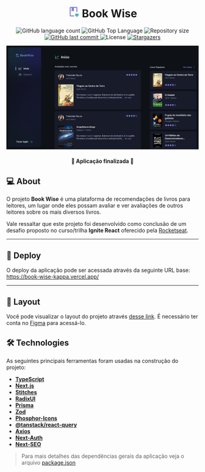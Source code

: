 <h1 align="center">
  <img
    src="./src/assets/mdi_book-heart-outline.svg"
    title="Logo Book Wise"
    alt="Logo Book Wise"
    width="30px"
  />
  Book Wise
</h1>

<p align="center">
  <img alt="GitHub language count" src="https://img.shields.io/github/languages/count/pabloxt14/book-wise">

  <img alt="GitHub Top Language" src="https://img.shields.io/github/languages/top/pabloxt14/book-wise" />

  <img alt="Repository size" src="https://img.shields.io/github/repo-size/pabloxt14/book-wise">
  
  <a href="https://github.com/pabloxt14/book-wise/commits/master">
    <img alt="GitHub last commit" src="https://img.shields.io/github/last-commit/pabloxt14/book-wise">
  </a>
    
   <img alt="License" src="https://img.shields.io/badge/license-MIT-blue">

   <a href="https://github.com/pabloxt14/book-wise/stargazers">
    <img alt="Stargazers" src="https://img.shields.io/github/stars/pabloxt14/book-wise?style=social">
  </a>
</p>

<p>
  <img src="./src//assets/bookwise.jpg" alt="" />
</p>

<h4 align="center"> 
	🚀 Aplicação finalizada 🚀
</h4>




## 💻 About

O projeto **Book Wise** é uma plataforma de recomendações de livros para leitores, um lugar onde eles possam avaliar e ver avaliações de outros leitores sobre os mais diversos livros.

Vale ressaltar que este projeto foi desenvolvido como conclusão de um desafio proposto no curso/trilha **Ignite React** oferecido pela [Rocketseat](https://www.rocketseat.com.br/).

---

## 🔗 Deploy

O deploy da aplicação pode ser acessada através da seguinte URL base: https://book-wise-kappa.vercel.app/

---

## 🎨 Layout

Você pode visualizar o layout do projeto através [desse link](https://www.figma.com/file/jTau6bMNSF10GkqwYAbuLA/BookWise/duplicate). É necessário ter conta no [Figma](https://www.figma.com/) para acessá-lo.


## 🛠 Technologies

As seguintes principais ferramentas foram usadas na construção do projeto:

- **[TypeScript](https://www.typescriptlang.org/)**
- **[Next.js](https://nextjs.org/)**
- **[Stitches](https://stitches.dev/)**
- **[RadixUI](https://www.radix-ui.com/)**
- **[Prisma](https://www.prisma.io/)**
- **[Zod](https://zod.dev/)**
- **[Phosphor-Icons](https://phosphoricons.com/)**
- **[@tanstack/react-query](https://tanstack.com/query/latest)**
- **[Axios](https://axios-http.com/ptbr/docs/intro)**
- **[Next-Auth](https://next-auth.js.org/)**
- **[Next-SEO](https://github.com/garmeeh/next-seo)**


> Para mais detalhes das dependências gerais da aplicação veja o arquivo [package.json](./package.json)